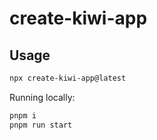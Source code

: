 # create-kiwi-app


## Usage

```sh
npx create-kiwi-app@latest
```

Running locally:

```sh
pnpm i
pnpm run start
```
